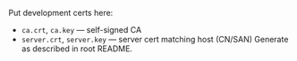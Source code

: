 Put development certs here:
- `ca.crt`, `ca.key` — self-signed CA
- `server.crt`, `server.key` — server cert matching host (CN/SAN)
Generate as described in root README.